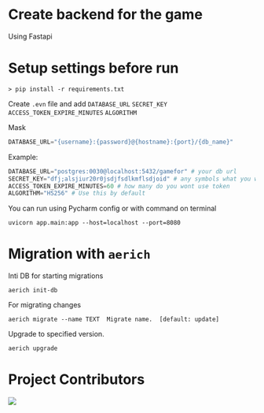 # Create backend for the game 
 Using Fastapi
# Setup settings before run
```shell
> pip install -r requirements.txt
```

Create `.evn` file and add `DATABASE_URL` `SECRET_KEY` `ACCESS_TOKEN_EXPIRE_MINUTES` `ALGORITHM` 

Mask

```python
DATABASE_URL="{username}:{password}@{hostname}:{port}/{db_name}"
```

Example: 
```python
DATABASE_URL="postgres:0030@localhost:5432/gamefor" # your db url
SECRET_KEY="dfj;alsjiur20r0jsdjfsdlkmflsdjoid" # any symbols what you wont
ACCESS_TOKEN_EXPIRE_MINUTES=60 # how many do you wont use token
ALGORITHM="HS256" # Use this by default
```

You can run using Pycharm config or with command on terminal
```shell
uvicorn app.main:app --host=localhost --port=8080
```

# Migration with `aerich`
Inti DB for starting migrations
```shell
aerich init-db
```
For migrating changes
```shell
aerich migrate --name TEXT  Migrate name.  [default: update]
```
Upgrade to specified version.
```shell
aerich upgrade
```
# Project Contributors
<a href="https://github.com/Hackron-Dev/Backend_for_the_game/graphs/contributors">
  <img src="https://contrib.rocks/image?repo=Hackron-Dev/Backend_for_the_game"/>
</a>
